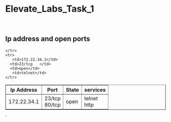 # Elevate_Labs_Task_1

<br>
<!DOCTYPE html>
<html>
<head>
  <title>Ip address and their open ports</title>
</head>
<body>
  <h2>Ip address and open ports</h2>
  <table border="1">
    <tr>
      <th>Ip Address</th>
      <th>Port</th>
      <th>State</th>
      <th>services</th>
    </tr>
    <tr>
      <td>172.22.34.1</td>
      <td>23/tcp <br>80/tcp</td>
      <td>open</td>
       <td>telnet<br> http</td>
      
    </tr>
    <tr>
       <td>172.22.34.1</td>
      <td>23/tcp   </td>
      <td>open</td>
       <td>telnet</td>
    </tr>
  </table>
</body>
</html> `

